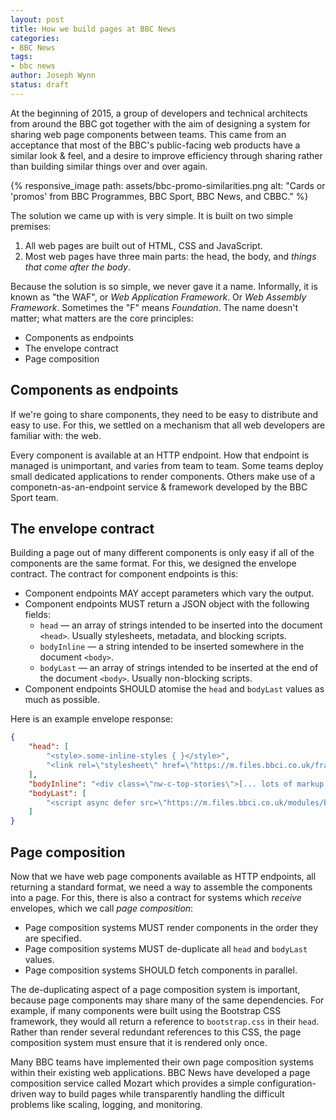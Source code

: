 ```yaml
---
layout: post
title: How we build pages at BBC News
categories:
- BBC News
tags:
- bbc news
author: Joseph Wynn
status: draft
---
```


At the beginning of 2015, a group of developers and technical architects from around the BBC got together with the aim of designing a system for sharing web page components between teams. This came from an acceptance that most of the BBC's public-facing web products have a similar look & feel, and a desire to improve efficiency through sharing rather than building similar things over and over again.

{% responsive_image path: assets/bbc-promo-similarities.png alt: "Cards or 'promos' from BBC Programmes, BBC Sport, BBC News, and CBBC." %}

The solution we came up with is very simple. It is built on two simple premises:

1. All web pages are built out of HTML, CSS and JavaScript.
2. Most web pages have three main parts: the head, the body, and _things that come after the body_.

Because the solution is so simple, we never gave it a name. Informally, it is known as "the WAF", or _Web Application Framework_. Or _Web Assembly Framework_. Sometimes the "F" means _Foundation_. The name doesn't matter; what matters are the core principles:

* Components as endpoints
* The envelope contract
* Page composition

## Components as endpoints

If we're going to share components, they need to be easy to distribute and easy to use. For this, we settled on a mechanism that all web developers are familiar with: the web.

Every component is available at an HTTP endpoint. How that endpoint is managed is unimportant, and varies from team to team. Some teams deploy small dedicated applications to render components. Others make use of a componetn-as-an-endpoint service & framework developed by the BBC Sport team.

## The envelope contract

Building a page out of many different components is only easy if all of the components are the same format. For this, we designed the envelope contract. The contract for component endpoints is this:

* Component endpoints MAY accept parameters which vary the output.
* Component endpoints MUST return a JSON object with the following fields:
  * `head` — an array of strings intended to be inserted into the document `<head>`. Usually stylesheets, metadata, and blocking scripts.
  * `bodyInline` — a string intended to be inserted somewhere in the document `<body>`.
  * `bodyLast` — an array of strings intended to be inserted at the end of the document `<body>`. Usually non-blocking scripts.
* Component endpoints SHOULD atomise the `head` and `bodyLast` values as much as possible.

Here is an example envelope response:

```json
{
    "head": [
        "<style>.some-inline-styles { }</style>",
        "<link rel=\"stylesheet\" href=\"https://m.files.bbci.co.uk/framework.css\">"
    ],
    "bodyInline": "<div class=\"nw-c-top-stories\">[... lots of markup ...]</div>",
    "bodyLast": [
        "<script async defer src=\"https://m.files.bbci.co.uk/modules/bbc-news-front-page/2.0.8/init.js\"></script>"
    ]
}
```

## Page composition

Now that we have web page components available as HTTP endpoints, all returning a standard format, we need a way to assemble the components into a page. For this, there is also a contract for systems which _receive_ envelopes, which we call _page composition_:

* Page composition systems MUST render components in the order they are specified.
* Page composition systems MUST de-duplicate all `head` and `bodyLast` values.
* Page composition systems SHOULD fetch components in parallel.

The de-duplicating aspect of a page composition system is important, because page components may share many of the same dependencies. For example, if many components were built using the Bootstrap CSS framework, they would all return a reference to `bootstrap.css` in their `head`. Rather than render several redundant references to this CSS, the page composition system must ensure that it is rendered only once.

Many BBC teams have implemented their own page composition systems within their existing web applications. BBC News have developed a page composition service called Mozart which provides a simple configuration-driven way to build pages while transparently handling the difficult problems like scaling, logging, and monitoring.
